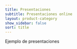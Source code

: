 ```yaml
---
title: Presentaciones
subtitle: Presentaciones online
layout: product-category
show_sidebar: false
sort: title
---
```


Ejemplo de presentaciones

